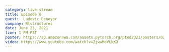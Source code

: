 ```yaml
---
category: live-stream
title: Episode 6
guest:  Ludovic Denoyer
company: Rlstructures
date: June 23, 2021
time: 1 PM PST
poster: https://s3.amazonaws.com/assets.pytorch.org/pted2021/posters/D2.png
video: https://www.youtube.com/watch?v=ZjwwMoVLkXQ
---
```

